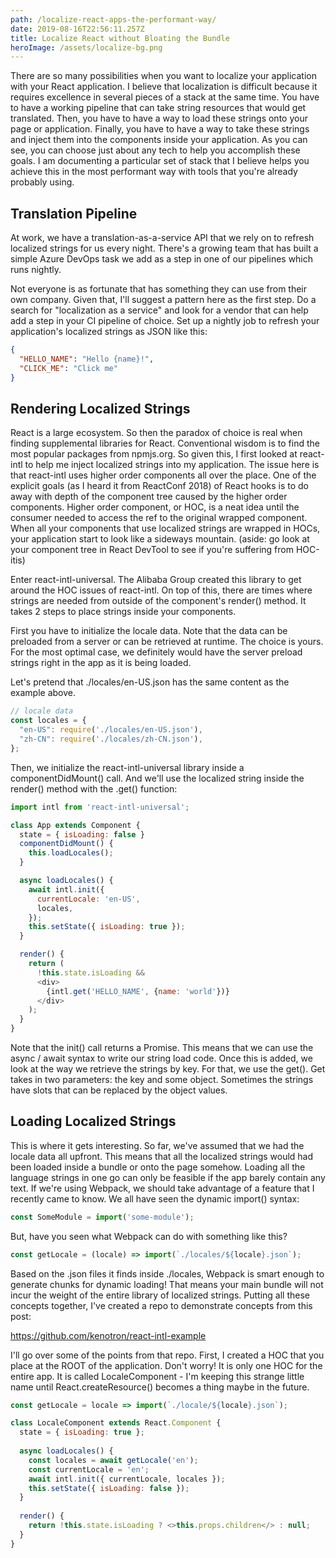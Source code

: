 ```yaml
---
path: /localize-react-apps-the-performant-way/
date: 2019-08-16T22:56:11.257Z
title: Localize React without Bloating the Bundle
heroImage: /assets/localize-bg.png
---
```

There are so many possibilities when you want to localize your application with your React application. I believe that localization is difficult because it requires excellence in several pieces of a stack at the same time. You have to have a working pipeline that can take string resources that would get translated. Then, you have to have a way to load these strings onto your page or application. Finally, you have to have a way to take these strings and inject them into the components inside your application. As you can see, you can choose just about any tech to help you accomplish these goals. I am documenting a particular set of stack that I believe helps you achieve this in the most performant way with tools that you're already probably using.

## Translation Pipeline
At work, we have a translation-as-a-service API that we rely on to refresh localized strings for us every night. There's a growing team that has built a simple Azure DevOps task we add as a step in one of our pipelines which runs nightly.

Not everyone is as fortunate that has something they can use from their own company. Given that, I'll suggest a pattern here as the first step. Do a search for "localization as a service" and look for a vendor that can help add a step in your CI pipeline of choice. Set up a nightly job to refresh your application's localized strings as JSON like this:

```json
{
  "HELLO_NAME": "Hello {name}!",
  "CLICK_ME": "Click me"
}
```

## Rendering Localized Strings
React is a large ecosystem. So then the paradox of choice is real when finding supplemental libraries for React. Conventional wisdom is to find the most popular packages from npmjs.org. So given this, I first looked at react-intl to help me inject localized strings into my application. The issue here is that react-intl uses higher order components all over the place. One of the explicit goals (as I heard it from ReactConf 2018) of React hooks is to do away with depth of the component tree caused by the higher order components. Higher order component, or HOC, is a neat idea until the consumer needed to access the ref to the original wrapped component. When all your components that use localized strings are wrapped in HOCs, your application start to look like a sideways mountain. (aside: go look at your component tree in React DevTool to see if you're suffering from HOC-itis)

Enter react-intl-universal. The Alibaba Group created this library to get around the HOC issues of react-intl. On top of this, there are times where strings are needed from outside of the component's render() method. It takes 2 steps to place strings inside your components.

First you have to initialize the locale data. Note that the data can be preloaded from a server or can be retrieved at runtime. The choice is yours. For the most optimal case, we definitely would have the server preload strings right in the app as it is being loaded.

Let's pretend that ./locales/en-US.json has the same content as the example above.

```js
// locale data
const locales = {
  "en-US": require('./locales/en-US.json'),
  "zh-CN": require('./locales/zh-CN.json'),
};
```

Then, we initialize the react-intl-universal library inside a componentDidMount() call. And we'll use the localized string inside the render() method with the .get() function:

```js
import intl from 'react-intl-universal'; 

class App extends Component {
  state = { isLoading: false }
  componentDidMount() {
    this.loadLocales();
  }

  async loadLocales() {
    await intl.init({
      currentLocale: 'en-US',
      locales,
    });
    this.setState({ isLoading: true });
  }

  render() {
    return (
      !this.state.isLoading &&
      <div>
        {intl.get('HELLO_NAME', {name: 'world'})}
      </div>
    );
  }
}
```

Note that the init() call returns a Promise. This means that we can use the async / await syntax to write our string load code. Once this is added, we look at the way we retrieve the strings by key. For that, we use the get(). Get takes in two parameters: the key and some object. Sometimes the strings have slots that can be replaced by the object values.

## Loading Localized Strings
This is where it gets interesting. So far, we've assumed that we had the locale data all upfront. This means that all the localized strings would had been loaded inside a bundle or onto the page somehow. Loading all the language strings in one go can only be feasible if the app barely contain any text. If we're using Webpack, we should take advantage of a feature that I recently came to know. We all have seen the dynamic import() syntax:

```js
const SomeModule = import('some-module');
```

But, have you seen what Webpack can do with something like this?

```js
const getLocale = (locale) => import(`./locales/${locale}.json`);
```

Based on the .json files it finds inside ./locales, Webpack is smart enough to generate chunks for dynamic loading! That means your main bundle will not incur the weight of the entire library of localized strings. Putting all these concepts together, I've created a repo to demonstrate concepts from this post:

https://github.com/kenotron/react-intl-example

I'll go over some of the points from that repo. First, I created a HOC that you place at the ROOT of the application. Don't worry! It is only one HOC for the entire app. It is called LocaleComponent - I'm keeping this strange little name until React.createResource() becomes a thing maybe in the future.

```js
const getLocale = locale => import(`./locale/${locale}.json`);

class LocaleComponent extends React.Component {
  state = { isLoading: true };
  
  async loadLocales() { 
    const locales = await getLocale('en');
    const currentLocale = 'en';
    await intl.init({ currentLocale, locales });
    this.setState({ isLoading: false });
  }
  
  render() {
    return !this.state.isLoading ? <>this.props.children</> : null;
  }
}
```
